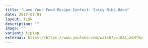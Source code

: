 ```yaml
---
title: "Love Your Food Recipe Contest: Spicy Ribs Udon"
date: 2017-01-01
layout: link
description: ""
image: ""
variant: tiptap
external: https://https://www.youtube.com/watch?v=i8Aija6Hf5w
---
```

